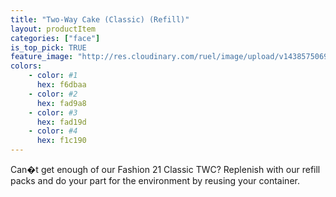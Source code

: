 ```yaml
---
title: "Two-Way Cake (Classic) (Refill)"
layout: productItem
categories: ["face"]
is_top_pick: TRUE
feature_image: "http://res.cloudinary.com/ruel/image/upload/v1438575069/fashion21/picture-7.jpg"
colors:
    - color: #1
      hex: f6dbaa
    - color: #2
      hex: fad9a8
    - color: #3
      hex: fad19d
    - color: #4
      hex: f1c190
---
```

Can�t get enough of our Fashion 21 Classic TWC? Replenish with our refill packs and do your part for the environment by reusing your container.